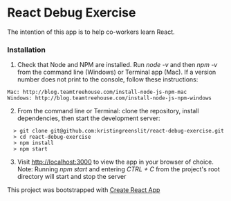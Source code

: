 # React Debug Exercise

The intention of this app is to help co-workers learn React.


### Installation

1. Check that Node and NPM are installed. Run *node -v* and then *npm -v* from the command line (Windows) or Terminal app (Mac). If a version number does not print to the console, follow these instructions:

```
Mac: http://blog.teamtreehouse.com/install-node-js-npm-mac
Windows: http://blog.teamtreehouse.com/install-node-js-npm-windows
```

2. From the command line or Terminal: clone the repository, install dependencies, then start the development server:

```
  > git clone git@github.com:kristingreenslit/react-debug-exercise.git
  > cd react-debug-exercise
  > npm install
  > npm start
```

3. Visit [http://localhost:3000](http://localhost:3000) to view the app in your browser of choice. Note: Running *npm start* and entering *CTRL + C* from the project's root directory will start and stop the server


This project was bootstrapped with [Create React App](https://github.com/facebookincubator/create-react-app)



